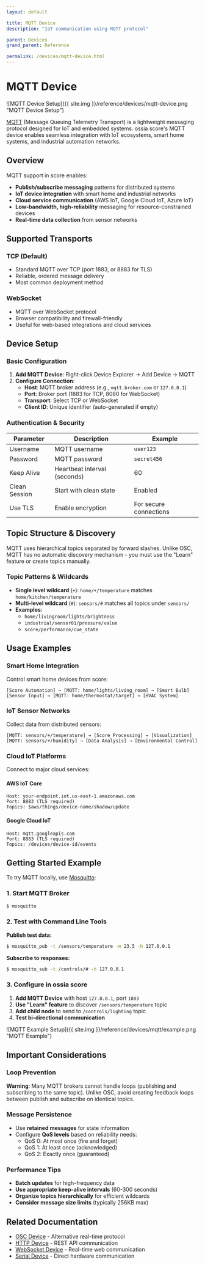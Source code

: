 ```yaml
---
layout: default

title: MQTT Device
description: "IoT communication using MQTT protocol"

parent: Devices
grand_parent: Reference

permalink: /devices/mqtt-device.html
---
```


# MQTT Device

![MQTT Device Setup]({{ site.img }}/reference/devices/mqtt-device.png "MQTT Device Setup")

[MQTT](https://en.wikipedia.org/wiki/MQTT) (Message Queuing Telemetry Transport) is a lightweight messaging protocol designed for IoT and embedded systems. ossia score's MQTT device enables seamless integration with IoT ecosystems, smart home systems, and industrial automation networks.

## Overview

MQTT support in score enables:
- **Publish/subscribe messaging** patterns for distributed systems
- **IoT device integration** with smart home and industrial networks  
- **Cloud service communication** (AWS IoT, Google Cloud IoT, Azure IoT)
- **Low-bandwidth, high-reliability** messaging for resource-constrained devices
- **Real-time data collection** from sensor networks

## Supported Transports

### TCP (Default)
- Standard MQTT over TCP (port 1883, or 8883 for TLS)
- Reliable, ordered message delivery
- Most common deployment method

### WebSocket  
- MQTT over WebSocket protocol  
- Browser compatibility and firewall-friendly
- Useful for web-based integrations and cloud services

## Device Setup

### Basic Configuration

1. **Add MQTT Device**: Right-click Device Explorer → Add Device → MQTT
2. **Configure Connection**:
   - **Host**: MQTT broker address (e.g., `mqtt.broker.com` or `127.0.0.1`)
   - **Port**: Broker port (1883 for TCP, 8080 for WebSocket)  
   - **Transport**: Select TCP or WebSocket
   - **Client ID**: Unique identifier (auto-generated if empty)

### Authentication & Security

| Parameter | Description | Example |
|-----------|-------------|---------|
| Username | MQTT username | `user123` |
| Password | MQTT password | `secret456` |  
| Keep Alive | Heartbeat interval (seconds) | 60 |
| Clean Session | Start with clean state | Enabled |
| Use TLS | Enable encryption | For secure connections |

## Topic Structure & Discovery

MQTT uses hierarchical topics separated by forward slashes. Unlike OSC, MQTT has no automatic discovery mechanism - you must use the "Learn" feature or create topics manually.

### Topic Patterns & Wildcards

- **Single level wildcard** (`+`): `home/+/temperature` matches `home/kitchen/temperature`
- **Multi-level wildcard** (`#`): `sensors/#` matches all topics under `sensors/`
- **Examples**:
  - `home/livingroom/lights/brightness`
  - `industrial/sensor01/pressure/value`
  - `score/performance/cue_state`

## Usage Examples

### Smart Home Integration

Control smart home devices from score:

```
[Score Automation] → [MQTT: home/lights/living_room] → [Smart Bulb]
[Sensor Input] → [MQTT: home/thermostat/target] → [HVAC System]
```

### IoT Sensor Networks

Collect data from distributed sensors:

```
[MQTT: sensors/+/temperature] → [Score Processing] → [Visualization]
[MQTT: sensors/+/humidity] → [Data Analysis] → [Environmental Control]
```

### Cloud IoT Platforms

Connect to major cloud services:

#### AWS IoT Core
```
Host: your-endpoint.iot.us-east-1.amazonaws.com
Port: 8883 (TLS required)
Topics: $aws/things/device-name/shadow/update
```

#### Google Cloud IoT
```  
Host: mqtt.googleapis.com
Port: 8883 (TLS required)
Topics: /devices/device-id/events
```

## Getting Started Example

To try MQTT locally, use [Mosquitto](https://mosquitto.org/):

### 1. Start MQTT Broker
```bash
$ mosquitto
```

### 2. Test with Command Line Tools

**Publish test data:**
```bash
$ mosquitto_pub -t /sensors/temperature -m 23.5 -h 127.0.0.1
```

**Subscribe to responses:**
```bash
$ mosquitto_sub -t /controls/# -h 127.0.0.1
```

### 3. Configure in ossia score

1. **Add MQTT Device** with host `127.0.0.1`, port `1883`
2. **Use "Learn" feature** to discover `/sensors/temperature` topic
3. **Add child node** to send to `/controls/lighting` topic
4. **Test bi-directional communication**

![MQTT Example Setup]({{ site.img }}/reference/devices/mqtt/example.png "MQTT Example")

## Important Considerations

### Loop Prevention
**Warning**: Many MQTT brokers cannot handle loops (publishing and subscribing to the same topic). Unlike OSC, avoid creating feedback loops between publish and subscribe on identical topics.

### Message Persistence
- Use **retained messages** for state information
- Configure **QoS levels** based on reliability needs:
  - QoS 0: At most once (fire and forget)
  - QoS 1: At least once (acknowledged)
  - QoS 2: Exactly once (guaranteed)

### Performance Tips
- **Batch updates** for high-frequency data
- **Use appropriate keep-alive intervals** (60-300 seconds)
- **Organize topics hierarchically** for efficient wildcards
- **Consider message size limits** (typically 256KB max)

## Related Documentation

- [OSC Device](/devices/osc-device.html) - Alternative real-time protocol
- [HTTP Device](/devices/http-device.html) - REST API communication  
- [WebSocket Device](/devices/ws-device.html) - Real-time web communication
- [Serial Device](/devices/serial-device.html) - Direct hardware communication